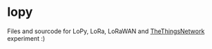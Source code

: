 # lopy
Files and sourcode for LoPy, LoRa, LoRaWAN and [TheThingsNetwork](https://www.thethingsnetwork.org/) experiment :)
